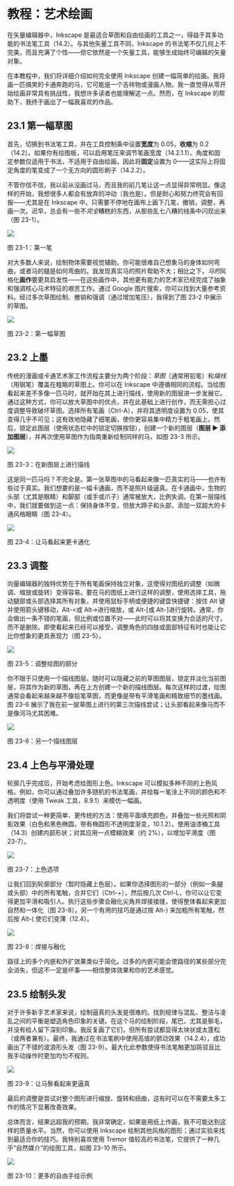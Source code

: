 # 教程：艺术绘画

在矢量编辑器中，Inkscape 是最适合草图和自由绘画的工具之一，得益于其多功能的书法笔工具（14.2）。与其他矢量工具不同，Inkscape 的书法笔不仅几何上不完美，而且充满了个性——但它依然是一个矢量工具，能够生成始终可编辑的矢量对象。

在本教程中，我们将详细介绍如何完全使用 Inkscape 创建一幅简单的绘画。我将画一匹搞笑的卡通奔跑的马，它可能是一个吉祥物或漫画人物。我一直觉得从零开始绘画非常具有挑战性，我想许多读者也能理解这一点。然而，在 Inkscape 的帮助下，我终于画出了一幅我喜欢的作品。

## 23.1 第一幅草图

首先，切换到书法笔工具，并在工具控制条中设置**宽度**为 0.05，**收缩**为 0.2（14.2）。如果你有绘图板，可以启用笔压来调节笔画宽度（14.2.1.1）。角度和固定参数仅适用于书法，不适用于自由绘画，因此将**固定**设置为 0——这实际上将固定角度的笔变成了一个无方向的圆形刷子（14.2.2）。

不管你信不信，我以前从没画过马，而且我的前几笔让这一点显得异常明显。像这样的开始，我想很多人都会有放弃的冲动（我也是）。但是耐心和努力终究会有回报——尤其是在 Inkscape 中。只需要不停地在画布上画下几笔，撤销，调整，再画一次。迟早，总会有一些不*完全*糟糕的东西，从那些乱七八糟的线条中闪现出来（图 23-1）。

![](img/t05-1.svg.png)

图 23-1：第一笔

对大多数人来说，绘制物体需要视觉辅助。你可能很难自己想象马的身体如何弯曲，或者马的腿是如何弯曲的。我发现真实马的照片帮助不大；相比之下，*马的*风格化**画作**要更具启发性——在这些画作中，其他更有能力的艺术家已经完成了抽象和强调核心马术特征的艰苦工作。通过 Google 图片搜索，你可以找到大量参考资料。经过多次草图绘制、撤销和强调（通过增加笔压），我得到了图 23-2 中展示的草图。

![](img/t05-2.svg.png)

图 23-2：第一幅草图

## 23.2 上墨

传统的漫画或卡通艺术家工作流程主要分为两个阶段：*草图*（通常用铅笔）和*描线*（用钢笔）覆盖在粗略的草图上。你可以在 Inkscape 中遵循相同的流程。当绘图看起来差不多像一匹马时，就开始在其上进行描线，使用新的图层进一步发展它。通过这种方式，你可以放大草图中的优点，并在此基础上进行创作，而无需担心过度调整导致破坏草图。选择所有笔画（Ctrl-A），并将其透明度设置为 0.05，使其变得几乎不可见；这有效地隐藏了细笔画，使你更容易集中精力于粗笔画上。然后，锁定此图层（使用状态栏中的锁定切换按钮），创建一个新的图层（**图层 ▶ 添加图层**），并再次使用草图作为指南重新绘制同样的马，如图 23-3 所示。

![](img/t05-3.svg.png)

图 23-3：在新图层上进行描线

这是同一匹马吗？不完全是。第一张草图中的马看起来像一匹真实的马——也许有些过于真实。我们想要的是一幅卡通画，而不是照片级逼真。在卡通画中，生物的头部（尤其是眼睛）和脚部（或手或爪子）通常被放大，比例失调。在第一层描线中，我们就要做到这一点：保持身体不变，但放大蹄子和头部，添加一双超大的卡通风格眼睛（图 23-4）。

![](img/t05-4.svg.png)

图 23-4：让马看起来更卡通化

## 23.3 调整

向量编辑器的独特优势在于所有笔画保持独立对象，这使得对图纸的调整（如微调、缩放或旋转）变得容易。要在马的图纸上进行这样的调整，使用选择工具，拖动腿部或头部选择其所有对象，并使用鼠标手柄或便捷的键盘快捷键：按住 Alt 键并使用箭头键移动，Alt-<或 Alt->进行缩放，或 Alt-[或 Alt-]进行旋转。通常，你会做出一条不错的笔画，但比例或位置不对——此时可以将其变换为合适的尺寸，而不是删除。即使看起来已经可以接受，调整角色的四肢或面部特征有时也能让它比你想象的更具表现力（图 23-5）。

![](img/t05-5.svg.png)

图 23-5：调整绘图的部分

你不限于只使用一个描线图层。随时可以隐藏之前的草图图层，锁定并淡化当前图层，将其作为新的草图，再在上方创建一个新的描线图层。每次这样的过渡，绘图通常会看起来越来越不像铅笔草图，而更像是带有平滑笔画和精致细节的墨线画。图 23-6 展示了我在前一层草图上进行的第三次描线尝试；让头部看起来像马而不是像河马尤其困难。

![](img/t05-6.svg.png)

图 23-6：另一个描线图层

## 23.4 上色与平滑处理

轮廓几乎完成后，开始考虑给图形上色。Inkscape 可以模拟多种不同的上色风格。例如，你可以通过叠加许多随机的书法笔画，并给每一笔涂上不同的颜色和不透明度（使用 Tweak 工具，8.9.1）来模仿一幅画。

我们将尝试一种更简单、更传统的方法：使用平面填充颜色，并叠加一些光照和阴影效果（白色和黑色椭圆，带有椭圆形不透明度渐变，10.1.2）。使用油漆桶工具（14.3）创建内部形状；对其应用一点模糊效果（约 2%），以增加平滑度（图 23-7）。

![](img/t05-7.svg.png)

图 23-7：上色选项

让我们回到轮廓部分（暂时隐藏上色层）。如果你选择图形的一部分（例如一条腿或头部）中的所有笔触，合并它们（Ctrl-+），然后按几次 Ctrl-L，你可以让它变得更加平滑和吸引人。执行这些步骤会融化尖角并焊接接缝，使得整体看起来更加自然和一体化（图 23-8）。另一个有用的技巧是通过按 Alt-) 来加粗所有笔触，然后按 Alt-( 使它们变薄（12.4）。

![](img/t05-8.svg.png)

图 23-8：焊接与融化

路径上的多个内嵌和外扩效果类似于简化。过多的内嵌可能会使路径的某些部分完全消失，但这不一定是坏事——相信整体效果和你的艺术感觉。

## 23.5 绘制头发

对于许多新手艺术家来说，绘制逼真的头发是很难的。找到规律与混乱、整洁与凌乱之间的平衡是塑造角色印象的关键。在这个马的绘制阶段，尾巴，尤其是鬃毛，并没有给人留下深刻印象。我反复画了它们，但所有尝试都显得太块状或太蓬松（或两者兼有）。最终，我通过在书法笔刷中使用高值的颤动效果（14.2.4），成功画出了不错的波浪形头发（图 23-9）。最大化此参数使得书法笔触更加斑驳且比我手动操作时更加均匀不规则。

![](img/t05-9.svg.png)

图 23-9：让马鬃看起来更逼真

最后的调整是尝试对整个图形进行缩放、旋转和扭曲，这有时可以在不需要太多工作的情况下显著改善效果。

总体而言，结果远超我的预期。我非常确定，如果是用纸上作画，我不可能达到这样的质量水平。当然，你可以使用 Inkscape 绘制其他风格的图形；通过实验来找到最适合你的技巧。我特别喜欢使用 Tremor 值较高的书法笔，它提供了一种几乎“自然媒介”的绘图工具，如图 23-10 所示。

![](img/t05-a.svg.png)

图 23-10：更多的自由手绘示例
